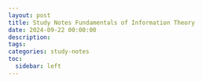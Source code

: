 ```yaml
---
layout: post
title: Study Notes Fundamentals of Information Theory
date: 2024-09-22 00:00:00
description: 
tags: 
categories: study-notes
toc:
  sidebar: left
---
```



